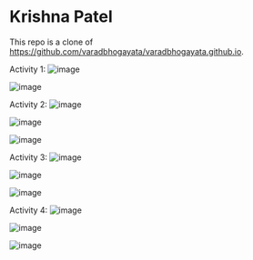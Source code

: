 # Krishna Patel 

This repo is a clone of https://github.com/varadbhogayata/varadbhogayata.github.io. 

Activity 1:
![image](https://github.com/krishnapatel17/krishnapatel17.github.io/assets/74744575/5298f1c0-d2b9-4907-b78d-864a30cbc096)

![image](https://github.com/krishnapatel17/krishnapatel17.github.io/assets/74744575/8de51e17-e424-44e8-bc1e-8300256846cb)

Activity 2: 
![image](https://github.com/krishnapatel17/krishnapatel17.github.io/assets/74744575/5dbe9917-8e8c-43e0-8ce9-cbbd7278abf5)

![image](https://github.com/krishnapatel17/krishnapatel17.github.io/assets/74744575/1179d28c-fab3-4cff-b986-1ccc24b677bb)

![image](https://github.com/krishnapatel17/krishnapatel17.github.io/assets/74744575/b2303eac-68c0-4b80-b4ba-af49ac06a81f)

Activity 3:
![image](https://github.com/krishnapatel17/krishnapatel17.github.io/assets/74744575/1eeb5a12-2b56-4877-aba1-27ff0fb99f68)

![image](https://github.com/krishnapatel17/krishnapatel17.github.io/assets/74744575/04b76e3e-ff36-46aa-b4d5-58290a852c57)

![image](https://github.com/krishnapatel17/krishnapatel17.github.io/assets/74744575/20f04411-c0b5-4ea4-a850-fef1ab91f70b)

Activity 4:
![image](https://github.com/krishnapatel17/krishnapatel17.github.io/assets/74744575/52400538-00ed-4a1a-825c-01ea1e6138ec)

![image](https://github.com/krishnapatel17/krishnapatel17.github.io/assets/74744575/5c71a0b9-1f41-4738-aa69-c1093f41a713)

![image](https://github.com/krishnapatel17/krishnapatel17.github.io/assets/74744575/1e411930-8622-4a4e-b5ec-abe23271eba2)





